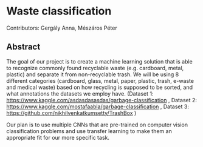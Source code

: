 
# Waste classification

Contributors: Gergály Anna, Mészáros Péter

## Abstract

The goal of our project is to create a machine learning solution that is able to recognize commonly found recyclable waste (e.g. cardboard, metal, plastic) and separate it from non-recyclable trash. We will be using 8 different categories (cardboard, glass, metal, paper, plastic, trash, e-waste and medical waste) based on how recycling is supposed to be sorted, and what annotations the datasets we employ have. (Dataset 1: https://www.kaggle.com/asdasdasasdas/garbage-classification , Dataset 2: https://www.kaggle.com/mostafaabla/garbage-classification , Dataset 3: https://github.com/nikhilvenkatkumsetty/TrashBox ) 

Our plan is to use multiple CNNs that are pre-trained on computer vision classification problems and use transfer learning to make them an appropriate fit for our more specific task. 
